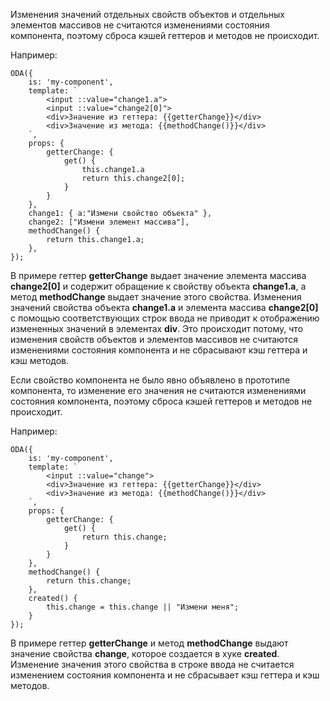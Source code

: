 ﻿Изменения значений отдельных свойств объектов и отдельных элементов массивов не считаются изменениями состояния компонента, поэтому сброса кэшей геттеров и методов не происходит.

Например:

```javascript_run_line_edit_[my-component.js]_h=60_
ODA({
    is: 'my-component',
    template: `
        <input ::value="change1.a">
        <input ::value="change2[0]">
        <div>Значение из геттера: {{getterChange}}</div>
        <div>Значение из метода: {{methodChange()}}</div>
    `,
    props: {
        getterChange: {
            get() {
                this.change1.a 
                return this.change2[0];
            }
        }
    },
    change1: { a:"Измени свойство объекта" },
    change2: ["Измени элемент массива"],
    methodChange() {
        return this.change1.a;
    },
});
```

В примере геттер **getterChange** выдает значение элемента массива **change2[0]** и содержит обращение к свойству объекта **change1.a**, а метод **methodChange** выдает значение этого свойства. Изменения значений свойства объекта **change1.a** и элемента массива **change2[0]** с помощью соответствующих строк ввода не приводит к отображению измененных значений в элементах **div**. Это происходит потому, что изменения свойств объектов и элементов массивов не считаются изменениями состояния компонента и не сбрасывают кэш геттера и кэш методов.

Если свойство компонента не было явно объявлено в прототипе компонента, то изменение его значения не считаются изменениями состояния компонента, поэтому сброса кэшей геттеров и методов не происходит.

Например:

```javascript_run_line_edit_[my-component.js]_h=60_
ODA({
    is: 'my-component',
    template: `
        <input ::value="change">
        <div>Значение из геттера: {{getterChange}}</div>
        <div>Значение из метода: {{methodChange()}}</div>
    `,
    props: {
        getterChange: {
            get() {
                return this.change;
            }
        }
    },
    methodChange() {
        return this.change;
    },
    created() {
        this.change = this.change || "Измени меня";
    }
});
```

В примере геттер **getterChange** и метод **methodChange** выдают значение свойства **change**, которое создается в хуке **created**. Изменение значения этого свойства в строке ввода не считается изменением состояния компонента и не сбрасывает кэш геттера и кэш методов.
